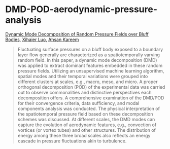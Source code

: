 # DMD-POD-aerodynamic-pressure-analysis

[Dynamic Mode Decomposition of Random Pressure Fields over Bluff Bodies](https://ascelibrary.org/doi/abs/10.1061/%28ASCE%29EM.1943-7889.0001904),
[Xihaier Luo](https://xihaier.github.io/), [Ahsan Kareem](https://engineering.nd.edu/profiles/akareem)

> Fluctuating surface pressures on a bluff body exposed to a boundary layer flow generally are characterized as a spatiotemporally varying random field. In this paper, a dynamic mode decomposition (DMD) was applied to extract dominant features embedded in these random pressure fields. Utilizing an unsupervised machine learning algorithm, spatial modes and their temporal variations were grouped into different clusters at scales, e.g., macro, meso, and micro. A proper orthogonal decomposition (POD) of the experimental data was carried out to observe commonalities and distinctive perspectives each decomposition offers. A comprehensive examination of the DMD/POD for their convergence criteria, data sufficiency, and modal components analysis was conducted. The physical interpretation of the spatiotemporal pressure field based on these decomposition schemes was discussed. At different scales, the DMD modes can capture the evolution of aerodynamic features, e.g., convection of vortices (or vortex tubes) and other structures. The distribution of energy among these three broad scales also reflects an energy cascade in pressure fluctuations akin to turbulence.

